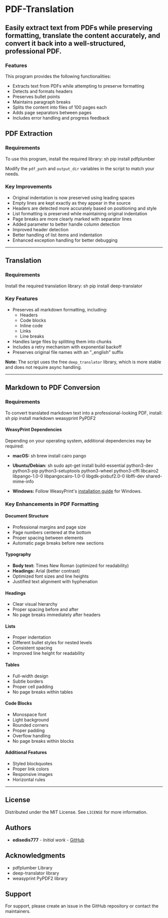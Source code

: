 # PDF-Translation

## Easily extract text from PDFs while preserving formatting, translate the content accurately, and convert it back into a well-structured, professional PDF.

### Features
This program provides the following functionalities:

- Extracts text from PDFs while attempting to preserve formatting
- Detects and formats headers
- Preserves bullet points
- Maintains paragraph breaks
- Splits the content into files of 100 pages each
- Adds page separators between pages
- Includes error handling and progress feedback

## **PDF Extraction**
### **Requirements**
To use this program, install the required library:
sh
pip install pdfplumber

Modify the `pdf_path` and `output_dir` variables in the script to match your needs.

### **Key Improvements**
- Original indentation is now preserved using leading spaces
- Empty lines are kept exactly as they appear in the source
- Headers are detected more accurately based on positioning and style
- List formatting is preserved while maintaining original indentation
- Page breaks are more clearly marked with separator lines
- Added parameter to better handle column detection
- Improved header detection
- Better handling of list items and indentation
- Enhanced exception handling for better debugging

---

## **Translation**
### **Requirements**
Install the required translation library:
sh
pip install deep-translator


### **Key Features**
- Preserves all markdown formatting, including:
  - Headers
  - Code blocks
  - Inline code
  - Links
  - Line breaks
- Handles large files by splitting them into chunks
- Includes a retry mechanism with exponential backoff
- Preserves original file names with an "_english" suffix

**Note:** The script uses the free `deep_translator` library, which is more stable and does not require async handling.

---

## **Markdown to PDF Conversion**
### **Requirements**
To convert translated markdown text into a professional-looking PDF, install:
sh
pip install markdown weasyprint PyPDF2


#### **WeasyPrint Dependencies**
Depending on your operating system, additional dependencies may be required:

- **macOS:**
  sh
  brew install cairo pango
  
- **Ubuntu/Debian:**
  sh
  sudo apt-get install build-essential python3-dev python3-pip python3-setuptools python3-wheel python3-cffi libcairo2 libpango-1.0-0 libpangocairo-1.0-0 libgdk-pixbuf2.0-0 libffi-dev shared-mime-info
  
- **Windows:**
  Follow WeasyPrint's [installation guide](https://weasyprint.org/) for Windows.

### **Key Enhancements in PDF Formatting**
#### **Document Structure**
- Professional margins and page size
- Page numbers centered at the bottom
- Proper spacing between elements
- Automatic page breaks before new sections

#### **Typography**
- **Body text:** Times New Roman (optimized for readability)
- **Headings:** Arial (better contrast)
- Optimized font sizes and line heights
- Justified text alignment with hyphenation

#### **Headings**
- Clear visual hierarchy
- Proper spacing before and after
- No page breaks immediately after headers

#### **Lists**
- Proper indentation
- Different bullet styles for nested levels
- Consistent spacing
- Improved line height for readability

#### **Tables**
- Full-width design
- Subtle borders
- Proper cell padding
- No page breaks within tables

#### **Code Blocks**
- Monospace font
- Light background
- Rounded corners
- Proper padding
- Overflow handling
- No page breaks within blocks

#### **Additional Features**
- Styled blockquotes
- Proper link colors
- Responsive images
- Horizontal rules

---

## **License**
Distributed under the MIT License. See `LICENSE` for more information.

## **Authors**
- **edisedis777** - *Initial work* - [GitHub](https://github.com/edisedis777)

## **Acknowledgments**
- pdfplumber Library
- deep-translator library
- weasyprint PyPDF2 library

## **Support**
For support, please create an issue in the GitHub repository or contact the maintainers.

